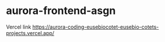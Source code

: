 
# aurora-frontend-asgn

Vercel link
https://aurora-coding-eusebiocotet-eusebio-cotets-projects.vercel.app/

